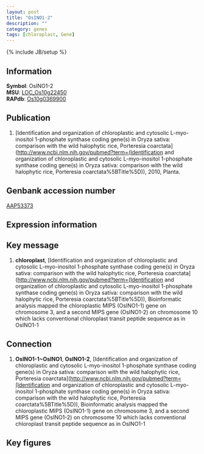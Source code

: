 ```yaml
---
layout: post
title: "OsINO1-2"
description: ""
category: genes
tags: [chloroplast, Gene]
---
```

{% include JB/setup %}

## Information
__Symbol__: OsINO1-2  
__MSU__: [LOC_Os10g22450](http://rice.plantbiology.msu.edu/cgi-bin/ORF_infopage.cgi?orf=LOC_Os10g22450)  
__RAPdb__: [Os10g0369900](http://rapdb.dna.affrc.go.jp/viewer/gbrowse_details/irgsp1?name=Os10g0369900)  

## Publication
1. [Identification and organization of chloroplastic and cytosolic L-myo-inositol 1-phosphate synthase coding gene(s) in Oryza sativa: comparison with the wild halophytic rice, Porteresia coarctata](http://www.ncbi.nlm.nih.gov/pubmed?term=(Identification and organization of chloroplastic and cytosolic L-myo-inositol 1-phosphate synthase coding gene(s) in Oryza sativa: comparison with the wild halophytic rice, Porteresia coarctata%5BTitle%5D)), 2010, Planta.

## Genbank accession number
[AAP53373](http://www.ncbi.nlm.nih.gov/nuccore/AAP53373)

## Expression information

## Key message
1. __chloroplast__, [Identification and organization of chloroplastic and cytosolic L-myo-inositol 1-phosphate synthase coding gene(s) in Oryza sativa: comparison with the wild halophytic rice, Porteresia coarctata](http://www.ncbi.nlm.nih.gov/pubmed?term=(Identification and organization of chloroplastic and cytosolic L-myo-inositol 1-phosphate synthase coding gene(s) in Oryza sativa: comparison with the wild halophytic rice, Porteresia coarctata%5BTitle%5D)),  Bioinformatic analysis mapped the chloroplastic MIPS (OsINO1-1) gene on chromosome 3, and a second MIPS gene (OsINO1-2) on chromosome 10 which lacks conventional chloroplast transit peptide sequence as in OsINO1-1

## Connection
1. __OsINO1-1~OsINO1__, __OsINO1-2__, [Identification and organization of chloroplastic and cytosolic L-myo-inositol 1-phosphate synthase coding gene(s) in Oryza sativa: comparison with the wild halophytic rice, Porteresia coarctata](http://www.ncbi.nlm.nih.gov/pubmed?term=(Identification and organization of chloroplastic and cytosolic L-myo-inositol 1-phosphate synthase coding gene(s) in Oryza sativa: comparison with the wild halophytic rice, Porteresia coarctata%5BTitle%5D)),  Bioinformatic analysis mapped the chloroplastic MIPS (OsINO1-1) gene on chromosome 3, and a second MIPS gene (OsINO1-2) on chromosome 10 which lacks conventional chloroplast transit peptide sequence as in OsINO1-1

## Key figures


